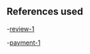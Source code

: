 ## References used

-[review-1](https://uidesigndaily.com/posts/figma-reviews-day-1573)

-[payment-1](https://uidesigndaily.com/posts/xd-credit-card-details-checkout-payment-day-879)
